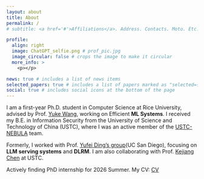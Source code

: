 ```yaml
---
layout: about
title: About
permalink: /
# subtitle: <a href='#'>Affiliations</a>. Address. Contacts. Moto. Etc.

profile:
  align: right
  image: ChatGPT_selfie.png # prof_pic.jpg
  image_circular: false # crops the image to make it circular
  more_info: >
    <p></p>

news: true # includes a list of news items
selected_papers: true # includes a list of papers marked as "selected={true}"
social: true # includes social icons at the bottom of the page
---
```


<!-- Write your biography here. Tell the world about yourself. Link to your favorite [subreddit](http://reddit.com). You can put a picture in, too. The code is already in, just name your picture `prof_pic.jpg` and put it in the `img/` folder.

Put your address / P.O. box / other info right below your picture. You can also disable any of these elements by editing `profile` property of the YAML header of your `_pages/about.md`. Edit `_bibliography/papers.bib` and Jekyll will render your [publications page](/al-folio/publications/) automatically.

Link to your social media connections, too. This theme is set up to use [Font Awesome icons](https://fontawesome.com/) and [Academicons](https://jpswalsh.github.io/academicons/), like the ones below. Add your Facebook, Twitter, LinkedIn, Google Scholar, or just disable all of them. -->

I am a first-year Ph.D. student in Computer Science at Rice University, advised by Prof. [Yuke Wang](https://www.wang-yuke.com/), working on Efficient **ML Systems**. I received my B.E. in Information Security from the University of Science and Technology of China (USTC), where I was an active member of the [USTC-NEBULA](https://www.nebuu.la) team.

Formerly, I worked with Prof. [Yufei Ding’s group](https://sites.google.com/ucsd.edu/yufeiding/people/prof-yufei-ding?authuser=0)(UC San Diego), focusing on **LLM serving systems** and **DLRM**. I am also collaborating with Prof. [Kejiang Chen](http://home.ustc.edu.cn/~chenkj/) at USTC.

Actively finding PhD internship for 2026 Summer. My CV: [CV](./Kaijian_Wang_Resume_Intern.pdf)